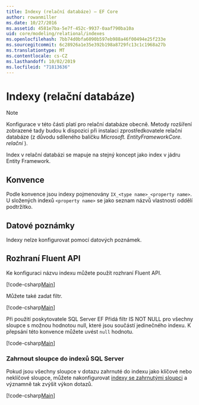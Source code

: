 ```yaml
---
title: Indexy (relační databáze) – EF Core
author: rowanmiller
ms.date: 10/27/2016
ms.assetid: 4581e7ba-5e7f-452c-9937-0aaf790ba10a
uid: core/modeling/relational/indexes
ms.openlocfilehash: 7bb74d0bfa6090b597eb988a46f00494e25f233e
ms.sourcegitcommit: 6c28926a1e35e392b198a8729fc13c1c1968a27b
ms.translationtype: MT
ms.contentlocale: cs-CZ
ms.lasthandoff: 10/02/2019
ms.locfileid: "71813636"
---
```

# <a name="indexes-relational-database"></a>Indexy (relační databáze)

> [!NOTE]  
> Konfigurace v této části platí pro relační databáze obecně. Metody rozšíření zobrazené tady budou k dispozici při instalaci zprostředkovatele relační databáze (z důvodu sdíleného balíčku *Microsoft. EntityFrameworkCore. relační* ).

Index v relační databázi se mapuje na stejný koncept jako index v jádru Entity Framework.

## <a name="conventions"></a>Konvence

Podle konvence jsou indexy pojmenovány `IX_<type name>_<property name>`. U složených indexů `<property name>` se jako seznam názvů vlastností oddělí podtržítko.

## <a name="data-annotations"></a>Datové poznámky

Indexy nelze konfigurovat pomocí datových poznámek.

## <a name="fluent-api"></a>Rozhraní Fluent API

Ke konfiguraci názvu indexu můžete použít rozhraní Fluent API.

[!code-csharp[Main](../../../../samples/core/Modeling/FluentAPI/Relational/IndexName.cs?name=Model&highlight=9)]

Můžete také zadat filtr.

[!code-csharp[Main](../../../../samples/core/Modeling/FluentAPI/Relational/IndexFilter.cs?name=Model&highlight=9)]

Při použití poskytovatele SQL Server EF Přidá filtr IS NOT NULL pro všechny sloupce s možnou hodnotou null, které jsou součástí jedinečného indexu. K přepsání této konvence můžete uvést `null` hodnotu.

[!code-csharp[Main](../../../../samples/core/Modeling/FluentAPI/Relational/IndexNoFilter.cs?name=Model&highlight=10)]

### <a name="include-columns-in-sql-server-indexes"></a>Zahrnout sloupce do indexů SQL Server

Pokud jsou všechny sloupce v dotazu zahrnuté do indexu jako klíčové nebo neklíčové sloupce, můžete nakonfigurovat [indexy se zahrnutými sloupci](https://docs.microsoft.com/sql/relational-databases/indexes/create-indexes-with-included-columns) a významně tak zvýšit výkon dotazů.

[!code-csharp[Main](../../../../samples/core/Modeling/FluentAPI/Relational/ForSqlServerHasIndex.cs?name=Model)]
